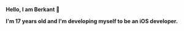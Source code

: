 <b>Hello, I am Berkant 👋
  <p>I'm 17 years old and I'm developing myself to be an iOS developer.<p><b>
  
